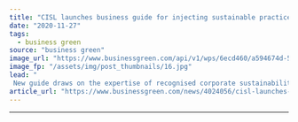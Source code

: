 ```yaml
---
title: "CISL launches business guide for injecting sustainable practices into everyday operations"
date: "2020-11-27"
tags: 
  - business green
source: "business green"
image_url: "https://www.businessgreen.com/api/v1/wps/6ecd460/a594674d-5794-41bb-87e6-daa75fbf344c/2/2020-unilever-building-185x114.jpg"
image_fp: "/assets/img/post_thumbnails/16.jpg"
lead: "
 New guide draws on the expertise of recognised corporate sustainability leaders such as Ikea and Unilever to set out 10 principles for effectively embedding environmental action within an organisation  ..."
article_url: "https://www.businessgreen.com/news/4024056/cisl-launches-business-guide-injecting-sustainable-practices-everyday-operations"
---
```


---
